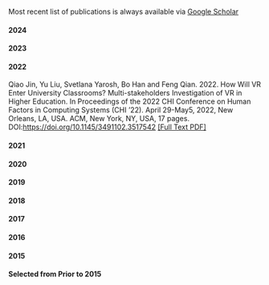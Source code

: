 Most recent list of publications is always available via [Google Scholar](https://scholar.google.com/citations?hl=en&user=n6bjh24AAAAJ&view_op=list_works&sortby=pubdate)

#### 2024

#### 2023

#### 2022
Qiao Jin, Yu Liu, Svetlana Yarosh, Bo Han and Feng Qian. 2022. How Will VR Enter University Classrooms? Multi-stakeholders Investigation of VR in Higher Education. In Proceedings of the 2022 CHI Conference on Human Factors in Computing Systems (CHI ’22). April 29-May5, 2022, New Orleans, LA, USA. ACM, New York, NY, USA, 17 pages. DOI:https://doi.org/10.1145/3491102.3517542 [[Full Text PDF]](https://www.dropbox.com/s/sp3xrt9mzy0l6mf/CHI%202022%20-%20vr%20in%20higher%20ed.pdf?dl=0)

#### 2021

#### 2020

#### 2019

#### 2018

#### 2017

#### 2016

#### 2015

#### Selected from Prior to 2015
